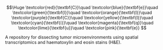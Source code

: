 $$\Huge
\textcolor{red}{\textbf{C}}\quad
\textcolor{blue}{\textbf{e}}\quad
\textcolor{green}{\textbf{l}}\quad
\textcolor{orange}{\textbf{l}}\quad
\textcolor{purple}{\textbf{C}}\quad
\textcolor{yellow}{\textbf{l}}\quad
\textcolor{cyan}{\textbf{i}}\quad
\textcolor{magenta}{\textbf{q}}\quad
\textcolor{lime}{\textbf{u}}\quad
\textcolor{pink}{\textbf{e}}
$$

A repository for dissecting tumor microenvironments using spatial transcriptomics and haematoxylin and eosin stains (H&amp;E).
